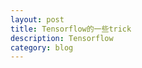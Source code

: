 ```yaml
---
layout: post
title: Tensorflow的一些trick
description: Tensorflow
category: blog
---
```





[LinChaohui]:    http://www.linchaohui.cn  "LinChaohui"

